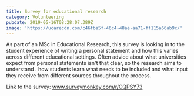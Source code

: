 ```yaml
---
title: Survey for educational research
category: Volunteering
pubdate: 2019-05-16T08:28:07.389Z
image: 'https://ucarecdn.com/c46fba5f-46c4-48ae-aa71-ff115a66ab9c/'
---
```

As part of an MSc in Educational Research, this survey is looking in to the student experience of writing a personal statement and how this varies across different educational settings. Often advice about what universities expect from personal statements isn't that clear, so the research aims to understand . how students learn what needs to be included and what input they receive from different sources throughout the process.

Link to the survey: www.surveymonkey.com/r/CQPSY73
